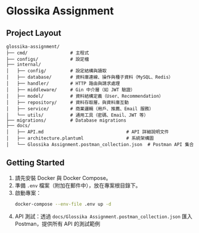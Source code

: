 # Glossika Assignment

## Project Layout

```
glossika-assignment/
├── cmd/                # 主程式
├── configs/            # 設定檔
├── internal/
│   ├── config/         # 設定結構與讀取
│   ├── database/       # 資料庫連線、操作與種子資料（MySQL、Redis）
│   ├── handler/        # HTTP 路由與請求處理
│   ├── middleware/     # Gin 中介層（如 JWT 驗證）
│   ├── model/          # 資料結構定義（User、Recommendation）
│   ├── repository/     # 資料存取層，與資料庫互動
│   ├── service/        # 商業邏輯（用戶、推薦、Email 服務）
│   └── utils/          # 通用工具（密碼、Email、JWT 等）
├── migrations/         # Database migrations
├── docs/
│   ├── API.md                               # API 詳細說明文件
│   ├── architecture.plantuml                # 系統架構圖
│   └── Glossika Assignment.postman_collection.json  # Postman API 集合
```

## Getting Started

1. 請先安裝 Docker 與 Docker Compose。
2. 準備 `.env` 檔案（附加在郵件中），放在專案根目錄下。
3. 啟動專案：
   ```bash
   docker-compose --env-file .env up -d
   ```
4. API 測試：透過 `docs/Glossika Assignment.postman_collection.json` 匯入 Postman，提供所有 API 的測試範例